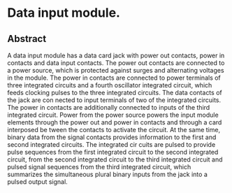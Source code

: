 # Data input module.

## Abstract
A data input module has a data card jack with power out contacts, power in contacts and data input contacts. The power out contacts are connected to a power source, which is protected against surges and alternating voltages in the module. The power in contacts are connected to power terminals of three integrated circuits and a fourth oscillator integrated circuit, which feeds clocking pulses to the three integrated circuits. The data contacts of the jack are con nected to input terminals of two of the integrated circuits. The power in contacts are additionally connected to inputs of the third integrated circuit. Power from the power source powers the input module elements through the power out and power in contacts and through a card interposed be tween the contacts to activate the circuit. At the same time, binary data from the signal contacts provides information to the first and second integrated circuits. The integrated cir cuits are pulsed to provide pulse sequences from the first integrated circuit to the second integrated circuit, from the second integrated circuit to the third integrated circuit and pulsed signal sequences from the third integrated circuit, which summarizes the simultaneous plural binary inputs from the jack into a pulsed output signal.